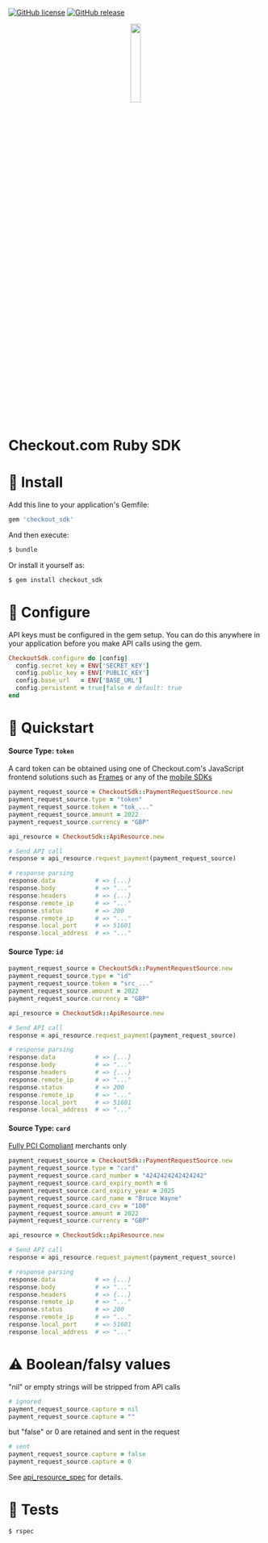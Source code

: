 [![GitHub license](https://img.shields.io/github/license/checkout/checkout-sdk-ruby.svg)](https://github.com/checkout/checkout-sdk-ruby/blob/master/LICENSE) [![GitHub release](https://img.shields.io/github/release/checkout/checkout-sdk-ruby.svg)](https://GitHub.com/checkout/checkout-sdk-ruby/releases/)

<p align="center"><img src="https://i.ibb.co/5Mx7ZsS/Screenshot-2020-07-30-at-17-20-31.png" width="20%"></p>

# Checkout.com Ruby SDK

# :rocket: Install

Add this line to your application's Gemfile:

```ruby
gem 'checkout_sdk'
```

And then execute:

```bash
$ bundle
```

Or install it yourself as:

```bash
$ gem install checkout_sdk
```

# :wrench: Configure

API keys must be configured in the gem setup. You can do this anywhere in your application before you make API calls using the gem.

```ruby
CheckoutSdk.configure do |config|
  config.secret_key = ENV['SECRET_KEY']
  config.public_key = ENV['PUBLIC_KEY']
  config.base_url   = ENV['BASE_URL']
  config.persistent = true|false # default: true
end
```

# :dash: Quickstart

#### Source Type: `token`

A card token can be obtained using one of Checkout.com's JavaScript frontend solutions such as [Frames](https://www.checkout.com/docs/integrate/frames "Frames") or any of the [mobile SDKs](https://www.checkout.com/docs/integrate/sdks#Mobile_SDK_libraries "Mobile SDKs")

```ruby
payment_request_source = CheckoutSdk::PaymentRequestSource.new
payment_request_source.type = "token"
payment_request_source.token = "tok_..."
payment_request_source.amount = 2022
payment_request_source.currency = "GBP"

api_resource = CheckoutSdk::ApiResource.new

# Send API call
response = api_resource.request_payment(payment_request_source)

# response parsing
response.data           # => {...}
response.body           # => "..."
response.headers        # => {...}
response.remote_ip      # => "..."
response.status         # => 200
response.remote_ip      # => "..."
response.local_port     # => 51601
response.local_address  # => "..."
```

#### Source Type: `id`

```ruby
payment_request_source = CheckoutSdk::PaymentRequestSource.new
payment_request_source.type = "id"
payment_request_source.token = "src_..."
payment_request_source.amount = 2022
payment_request_source.currency = "GBP"

api_resource = CheckoutSdk::ApiResource.new

# Send API call
response = api_resource.request_payment(payment_request_source)

# response parsing
response.data           # => {...}
response.body           # => "..."
response.headers        # => {...}
response.remote_ip      # => "..."
response.status         # => 200
response.remote_ip      # => "..."
response.local_port     # => 51601
response.local_address  # => "..."
```

#### Source Type: `card`

[Fully PCI Compliant](https://docs.checkout.com/docs/pci-compliance) merchants only

```ruby
payment_request_source = CheckoutSdk::PaymentRequestSource.new
payment_request_source.type = "card"
payment_request_source.card_number = "4242424242424242"
payment_request_source.card_expiry_month = 6
payment_request_source.card_expiry_year = 2025
payment_request_source.card_name = "Bruce Wayne"
payment_request_source.card_cvv = "100"
payment_request_source.amount = 2022
payment_request_source.currency = "GBP"

api_resource = CheckoutSdk::ApiResource.new

# Send API call
response = api_resource.request_payment(payment_request_source)

# response parsing
response.data           # => {...}
response.body           # => "..."
response.headers        # => {...}
response.remote_ip      # => "..."
response.status         # => 200
response.remote_ip      # => "..."
response.local_port     # => 51601
response.local_address  # => "..."
```

# :warning: Boolean/falsy values

"nil" or empty strings will be stripped from API calls

```ruby
# ignored
payment_request_source.capture = nil
payment_request_source.capture = ""
```

but "false" or 0 are retained and sent in the request

```ruby
# sent
payment_request_source.capture = false
payment_request_source.capture = 0
```

See [api_resource_spec](https://github.com/checkout/checkout-sdk-ruby/blob/master/spec/checkout_sdk/api_resource_spec.rb#L10-L24) for details.

# :rotating_light: Tests

```bash
$ rspec
```
